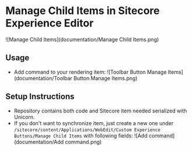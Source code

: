 # Manage Child Items in Sitecore Experience Editor

![Manage Child Items](documentation/Manage Child Items.png)

## Usage
* Add command to your rendering item:
![Toolbar Button Manage Items](documentation/Toolbar Button Manage Items.png)

## Setup Instructions
* Repository contains both code and Sitecore item needed serialized with Unicorn. 
* If you don't want to synchronize item, just create a new one under `/sitecore/content/Applications/WebEdit/Custom Experience Buttons/Manage Child Items` with following fields:
![Add command](documentation/Add command.png)

